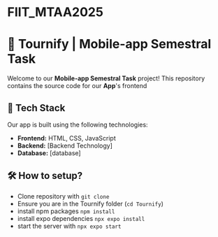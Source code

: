 # FIIT_MTAA2025

# 🏀 Tournify | Mobile-app Semestral Task  

Welcome to our **Mobile-app Semestral Task** project! This repository contains the source code for our **App**'s frontend

## 📌️ Tech Stack  

Our app is built using the following technologies:  
- **Frontend:** HTML, CSS, JavaScript  
- **Backend:** [Backend Technology]  
- **Database:** [database]  

## 🛠 How to setup?
- Clone repository with `git clone`
- Ensure you are in the Tournify folder (`cd Tournify`)
- install npm packages `npm install`
- install expo dependencies `npx expo install`
- start the server with `npx expo start`
